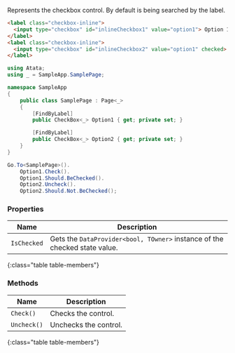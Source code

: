Represents the checkbox control. By default is being searched by the label.

```html
<label class="checkbox-inline">
  <input type="checkbox" id="inlineCheckbox1" value="option1"> Option 1
</label>
<label class="checkbox-inline">
  <input type="checkbox" id="inlineCheckbox2" value="option1" checked> Option 2
</label>
```
```cs
using Atata;
using _ = SampleApp.SamplePage;

namespace SampleApp
{
    public class SamplePage : Page<_>
    {
        [FindByLabel]
        public CheckBox<_> Option1 { get; private set; }

        [FindByLabel]
        public CheckBox<_> Option2 { get; private set; }
    }
}
```
```cs
Go.To<SamplePage>().
    Option1.Check().
    Option1.Should.BeChecked().
    Option2.Uncheck().
    Option2.Should.Not.BeChecked();
```

### Properties

Name | Description
---- | -----------
`IsChecked` | Gets the `DataProvider<bool, TOwner>` instance of the checked state value.
{:class="table table-members"}

### Methods

Name | Description
---- | -----------
`Check()` | Checks the control.
`Uncheck()` | Unchecks the control.
{:class="table table-members"}